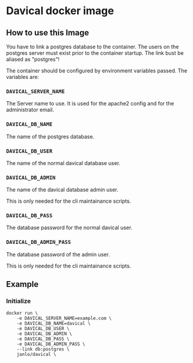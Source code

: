 Davical docker image
====================

## How to use this Image

You have to link a postgres database to the container. The users on
the postgres server must exist prior to the container startup. The 
link bust be aliased as "postgres"!

The container should be configured by environment variables passed.
The variables are:

### `DAVICAL_SERVER_NAME`

The Server name to use. It is used for the apache2 config and for
the administrator email.

### `DAVICAL_DB_NAME`

The name of the postgres database.

### `DAVICAL_DB_USER`

The name of the normal davical database user.

### `DAVICAL_DB_ADMIN`

The name of the davical database admin user.

This is only needed for the cli maintainance scripts.

### `DAVICAL_DB_PASS`

The database password for the normal davical user.

### `DAVICAL_DB_ADMIN_PASS`

The database password of the admin user.

This is only needed for the cli maintainance scripts.


## Example


### Initialize

    docker run \
    	-e DAVICAL_SERVER_NAME=example.com \
    	-e DAVICAL_DB_NAME=davical \
    	-e DAVICAL_DB_USER \
    	-e DAVICAL_DB_ADMIN \
    	-e DAVICAL_DB_PASS \
    	-e DAVICAL_DB_ADMIN_PASS \
    	--link db:postgres \
    	janlo/davical \

